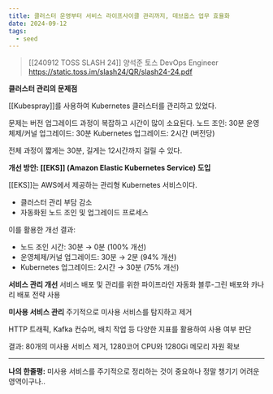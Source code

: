 ```yaml
---
title: 클러스터 운영부터 서비스 라이프사이클 관리까지, 데브옵스 업무 효율화
date: 2024-09-12
tags:
  - seed
---
```


> [[240912 TOSS SLASH 24]]
> 양석준 토스 DevOps Engineer
> https://static.toss.im/slash24/QR/slash24-24.pdf

**클러스터 관리의 문제점**

[[Kubespray]]를 사용하여 Kubernetes 클러스터를 관리하고 있었다.

문제는 버전 업그레이드 과정이 복잡하고 시간이 많이 소요된다.
노드 조인: 30분
운영체제/커널 업그레이드: 30분
Kubernetes 업그레이드: 2시간 (버전당)

전체 과정이 짧게는 30분, 길게는 12시간까지 걸릴 수 있다.

**개선 방안: [[EKS]] (Amazon Elastic Kubernetes Service) 도입**

[[EKS]]는 AWS에서 제공하는 관리형 Kubernetes 서비스이다.

- 클러스터 관리 부담 감소
- 자동화된 노드 조인 및 업그레이드 프로세스

이를 활용한 개선 결과:

- 노드 조인 시간: 30분 → 0분 (100% 개선)
- 운영체제/커널 업그레이드: 30분 → 2분 (94% 개선)
- Kubernetes 업그레이드: 2시간 → 30분 (75% 개선)

**서비스 관리 개선**
서비스 배포 및 관리를 위한 파이프라인 자동화
블루-그린 배포와 카나리 배포 전략 사용

**미사용 서비스 관리**
주기적으로 미사용 서비스를 탐지하고 제거

HTTP 트래픽, Kafka 컨슈머, 배치 작업 등 다양한 지표를 활용하여 사용 여부 판단

결과: 80개의 미사용 서비스 제거, 1280코어 CPU와 1280Gi 메모리 자원 확보

---

**나의 한줄평:**
미사용 서비스를 주기적으로 정리하는 것이 중요하나 정말 챙기기 어려운 영역이구나..
